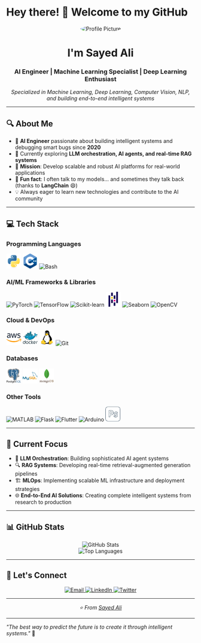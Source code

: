 # Hey there! 👋 Welcome to my GitHub

<div align="center">
  <img src="https://github.com/user-attachments/assets/5493dc53-6810-4572-b455-d3d581d25168" alt="Profile Picture" width="200" height="200" style="border-radius: 50%;" />
</div>

<h1 align="center">I'm Sayed Ali</h1>
<h3 align="center">AI Engineer | Machine Learning Specialist | Deep Learning Enthusiast</h3>

<p align="center">
  <em>Specialized in Machine Learning, Deep Learning, Computer Vision, NLP, and building end-to-end intelligent systems</em>
</p>

---

## 🔍 About Me

- 🚀 **AI Engineer** passionate about building intelligent systems and debugging smart bugs since **2020**
- 🧠 Currently exploring **LLM orchestration, AI agents, and real-time RAG systems**
- 🎯 **Mission**: Develop scalable and robust AI platforms for real-world applications
- 🤖 **Fun fact**: I often talk to my models... and sometimes they talk back (thanks to **LangChain** 😄)
- 💡 Always eager to learn new technologies and contribute to the AI community

---

## 💻 Tech Stack

### **Programming Languages**
<p align="left">
  <img src="https://raw.githubusercontent.com/devicons/devicon/master/icons/python/python-original.svg" alt="Python" width="40" height="40"/>
  <img src="https://raw.githubusercontent.com/devicons/devicon/master/icons/cplusplus/cplusplus-original.svg" alt="C++" width="40" height="40"/>
  <img src="https://www.vectorlogo.zone/logos/gnu_bash/gnu_bash-icon.svg" alt="Bash" width="40" height="40"/>
</p>

### **AI/ML Frameworks & Libraries**
<p align="left">
  <img src="https://www.vectorlogo.zone/logos/pytorch/pytorch-icon.svg" alt="PyTorch" width="40" height="40"/>
  <img src="https://www.vectorlogo.zone/logos/tensorflow/tensorflow-icon.svg" alt="TensorFlow" width="40" height="40"/>
  <img src="https://upload.wikimedia.org/wikipedia/commons/0/05/Scikit_learn_logo_small.svg" alt="Scikit-learn" width="40" height="40"/>
  <img src="https://raw.githubusercontent.com/devicons/devicon/2ae2a900d2f041da66e950e4d48052658d850630/icons/pandas/pandas-original.svg" alt="Pandas" width="40" height="40"/>
  <img src="https://seaborn.pydata.org/_images/logo-mark-lightbg.svg" alt="Seaborn" width="40" height="40"/>
  <img src="https://www.vectorlogo.zone/logos/opencv/opencv-icon.svg" alt="OpenCV" width="40" height="40"/>
</p>

### **Cloud & DevOps**
<p align="left">
  <img src="https://raw.githubusercontent.com/devicons/devicon/master/icons/amazonwebservices/amazonwebservices-original-wordmark.svg" alt="AWS" width="40" height="40"/>
  <img src="https://raw.githubusercontent.com/devicons/devicon/master/icons/docker/docker-original-wordmark.svg" alt="Docker" width="40" height="40"/>
  <img src="https://raw.githubusercontent.com/devicons/devicon/master/icons/linux/linux-original.svg" alt="Linux" width="40" height="40"/>
  <img src="https://www.vectorlogo.zone/logos/git-scm/git-scm-icon.svg" alt="Git" width="40" height="40"/>
</p>

### **Databases**
<p align="left">
  <img src="https://raw.githubusercontent.com/devicons/devicon/master/icons/postgresql/postgresql-original-wordmark.svg" alt="PostgreSQL" width="40" height="40"/>
  <img src="https://raw.githubusercontent.com/devicons/devicon/master/icons/mysql/mysql-original-wordmark.svg" alt="MySQL" width="40" height="40"/>
  <img src="https://raw.githubusercontent.com/devicons/devicon/master/icons/mongodb/mongodb-original-wordmark.svg" alt="MongoDB" width="40" height="40"/>
</p>

### **Other Tools**
<p align="left">
  <img src="https://upload.wikimedia.org/wikipedia/commons/2/21/Matlab_Logo.png" alt="MATLAB" width="40" height="40"/>
  <img src="https://www.vectorlogo.zone/logos/pocoo_flask/pocoo_flask-icon.svg" alt="Flask" width="40" height="40"/>
  <img src="https://www.vectorlogo.zone/logos/flutterio/flutterio-icon.svg" alt="Flutter" width="40" height="40"/>
  <img src="https://cdn.worldvectorlogo.com/logos/arduino-1.svg" alt="Arduino" width="40" height="40"/>
  <img src="https://raw.githubusercontent.com/devicons/devicon/master/icons/photoshop/photoshop-line.svg" alt="Photoshop" width="40" height="40"/>
</p>

---

## 🎯 Current Focus

- 🤖 **LLM Orchestration**: Building sophisticated AI agent systems
- 🔍 **RAG Systems**: Developing real-time retrieval-augmented generation pipelines
- 🏗️ **MLOps**: Implementing scalable ML infrastructure and deployment strategies
- 🌐 **End-to-End AI Solutions**: Creating complete intelligent systems from research to production

---

## 📊 GitHub Stats

<div align="center">
  <img src="https://github-readme-stats.vercel.app/api?username=sayedali&show_icons=true&theme=radical" alt="GitHub Stats" />
</div>

<div align="center">
  <img src="https://github-readme-stats.vercel.app/api/top-langs/?username=sayedali&layout=compact&theme=radical" alt="Top Languages" />
</div>

---

## 🤝 Let's Connect

<p align="center">
  <a href="mailto:your.email@example.com">
    <img src="https://img.shields.io/badge/Email-D14836?style=for-the-badge&logo=gmail&logoColor=white" alt="Email" />
  </a>
  <a href="https://linkedin.com/in/yourprofile">
    <img src="https://img.shields.io/badge/LinkedIn-0077B5?style=for-the-badge&logo=linkedin&logoColor=white" alt="LinkedIn" />
  </a>
  <a href="https://twitter.com/yourhandle">
    <img src="https://img.shields.io/badge/Twitter-1DA1F2?style=for-the-badge&logo=twitter&logoColor=white" alt="Twitter" />
  </a>
</p>

---

<div align="center">
  <i>⭐️ From <a href="https://github.com/sayedali">Sayed Ali</a></i>
</div>

---

*"The best way to predict the future is to create it through intelligent systems."* 🚀
